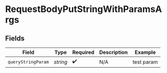# RequestBodyPutStringWithParamsArgs


## Fields

| Field              | Type               | Required           | Description        | Example            |
| ------------------ | ------------------ | ------------------ | ------------------ | ------------------ |
| `queryStringParam` | *string*           | :heavy_check_mark: | N/A                | test param         |